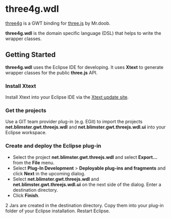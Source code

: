# three4g.wdl

[three4g](https://github.com/blimster/net.blimster.gwt.threejs/) is a GWT binding for [three.js](https://github.com/mrdoob/three.js/) by Mr.doob.

**three4g.wdl** is the domain specific language (DSL) that helps to write the wrapper classes. 

## Getting Started

**three4g.wdl** uses the Eclipse IDE for developing. It uses **Xtext** to generate wrapper classes for the public **three.js** API.

### Install Xtext

Install Xtext into your Eclipse IDE via the [Xtext update site](http://download.eclipse.org/modeling/tmf/xtext/updates/composite/releases/).

### Get the projects

Use a GIT team provider plug-in (e.g. EGit) to import the projects **net.blimster.gwt.threejs.wdl** and **net.blimster.gwt.threejs.wdl.ui** into your Eclipse workspace.

### Create and deploy the Eclipse plug-in

* Select the project **net.blimster.gwt.threejs.wdl** and select **Export…** from the **File** menu.
* Select **Plug-In Development** > **Deployable plug-ins and fragments** and click **Next** in the upcoming dialog.
* Select **net.blimster.gwt.threejs.wdl** and **net.blimster.gwt.threejs.wdl.ui** on the next side of the dialog. Enter a destination directory.
* Click **Finish**.

2 Jars are created in the destination directory. Copy them into your plug-in folder of your Eclipse installation. Restart Eclipse.
